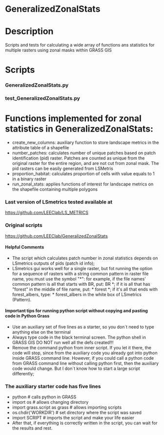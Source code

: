 # GeneralizedZonalStats
# Description 
Scripts and tests for calculating a wide array of functions ans statistics for multiple rasters using zonal masks within GRASS GIS

# Scripts

### GeneralizedZonalStats.py

### test_GeneralizedZonalStats.py

# Functions implemented for zonal statistics in GeneralizedZonalStats:
+ create_new_columns: auxiliary function to store landscape metrics in the attribute table of a shapefile
+ number_patches: calculates number of unique patches based on patch identification (pid) raster. Patches are counted as unique from the original raster for the entire region, and are not cut from zonal mask. The pid rasters can be easily generated from LSMetris
+ proportion_habitat: calculates proportion of cells with value equals to 1 in a binary raster
+ run_zonal_stats: applies functions of interest for landscape metrics on the shapefile containing multiple polygons 

### Last version of LSmetrics tested available at
https://github.com/LEEClab/LS_METRICS

### Original scripts
https://github.com/LEEClab/GeneralizedZonalStats

#### Helpful Comments

- The script which calculates patch number in zonal statistics depends on LSmetrics outputs of pids (patch id info); 
- LSmetrics gui works well for a single raster, but fot running the option for a sequence of rasters with a string common pattern in raster file name, you must use the symbol "*": 
for example, if the file names' common pattern is all that starts with BR, put: BR *;
if it is all that has "forest" in the middle of file name, put: * forest *;
if it's all that ends with forest_albers, type: * forest_albers in the white box of LSmetrics (Pattern).

#### Important tips for running python script without copying and pasting code in Python Grass

+ Use an auxiliary set of five lines as a starter, so you don´t need to type anything else on the terminal
+ Always type code in the black terminal screen. The python shell in GRASS GIS DO NOT run well all the defs created!!!
+ Remove the command python from inner script. If you let it there, the code will stop, since from the auxiliary code you already got into python inside GRASS command line. However, if you could call a python code from GRASS command line without calling python first, then the auxiliary code would change. But I don´t know how to start a large script differently;

### The auxiliary starter code has five lines

+ python # calls python in GRASS 
+ import os # allows changing directory
+ import grass.script as grass # allows importing scripts
+ os.chdir('WORKDIR') # set directory where the script was saved
+ import SCRIPT # imports the script and make your life easier
+ After that, if everything is correctly written in the script, you can wait for the results and rest.

